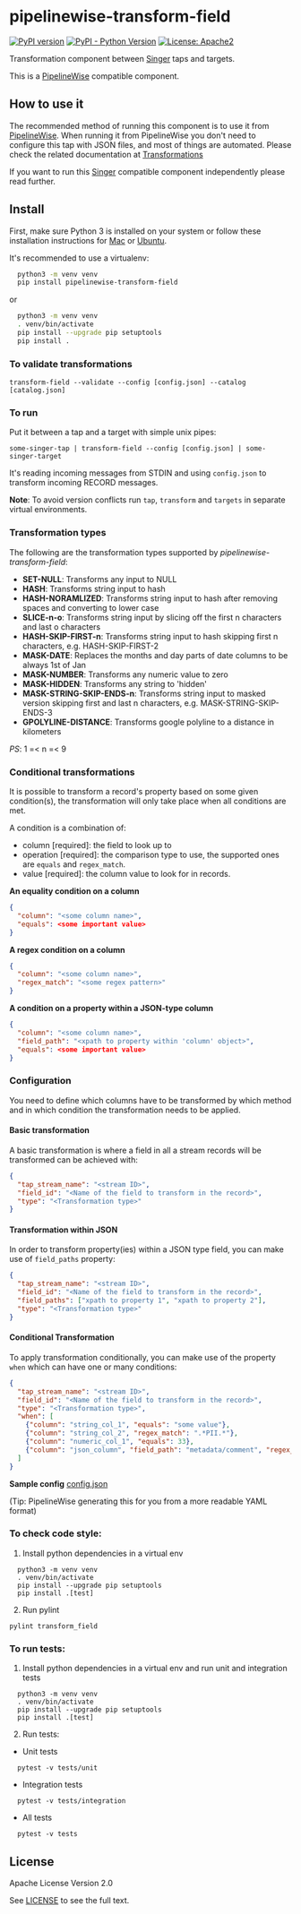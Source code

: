 # pipelinewise-transform-field

[![PyPI version](https://badge.fury.io/py/pipelinewise-transform-field.svg)](https://badge.fury.io/py/pipelinewise-transform-field)
[![PyPI - Python Version](https://img.shields.io/pypi/pyversions/pipelinewise-transform-field.svg)](https://pypi.org/project/pipelinewise-transform-field/)
[![License: Apache2](https://img.shields.io/badge/License-Apache2-yellow.svg)](https://opensource.org/licenses/Apache-2.0)

Transformation component between [Singer](https://www.singer.io/) taps and targets.

This is a [PipelineWise](https://transferwise.github.io/pipelinewise) compatible component.

## How to use it

The recommended method of running this component is to use it from [PipelineWise](https://transferwise.github.io/pipelinewise). When running it from PipelineWise you don't need to configure this tap with JSON files, and most of things are automated. 
Please check the related documentation at [Transformations](https://transferwise.github.io/pipelinewise/user_guide/transformations.html)

If you want to run this [Singer](https://singer.io) compatible component independently please read further.

## Install

First, make sure Python 3 is installed on your system or follow these
installation instructions for [Mac](http://docs.python-guide.org/en/latest/starting/install3/osx/) or
[Ubuntu](https://www.digitalocean.com/community/tutorials/how-to-install-python-3-and-set-up-a-local-programming-environment-on-ubuntu-16-04).

It's recommended to use a virtualenv:

```bash
  python3 -m venv venv
  pip install pipelinewise-transform-field
```

or

```bash
  python3 -m venv venv
  . venv/bin/activate
  pip install --upgrade pip setuptools
  pip install .
```

### To validate transformations

`transform-field --validate --config [config.json] --catalog [catalog.json]`

### To run

Put it between a tap and a target with simple unix pipes:

`some-singer-tap | transform-field --config [config.json] | some-singer-target`

It's reading incoming messages from STDIN and using `config.json` to transform incoming RECORD messages.

**Note**: To avoid version conflicts run `tap`, `transform` and `targets` in separate virtual environments.

### Transformation types

The following are the transformation types supported by _pipelinewise-transform-field_:

* **SET-NULL**: Transforms any input to NULL
* **HASH**: Transforms string input to hash
* **HASH-NORAMLIZED**: Transforms string input to hash after removing spaces and converting to lower case
* **SLICE-n-o**: Transforms string input by slicing off the first n characters and last o characters
* **HASH-SKIP-FIRST-n**: Transforms string input to hash skipping first n characters, e.g. HASH-SKIP-FIRST-2
* **MASK-DATE**: Replaces the months and day parts of date columns to be always 1st of Jan
* **MASK-NUMBER**: Transforms any numeric value to zero
* **MASK-HIDDEN**: Transforms any string to 'hidden'
* **MASK-STRING-SKIP-ENDS-n**: Transforms string input to masked version skipping first and last n characters, e.g. MASK-STRING-SKIP-ENDS-3
* **GPOLYLINE-DISTANCE**: Transforms google polyline to a distance in kilometers

_PS_: 1 =< n =< 9

### Conditional transformations

It is possible to transform a record's property based on some given condition(s), the transformation will only take place when all conditions are met.

A condition is a combination of: 
* column [required]: the field to look up to
* operation [required]: the comparison type to use, the supported ones are `equals` and `regex_match`.
* value [required]: the column value to look for in records.

**An equality condition on a column**
```json
{
  "column": "<some column name>",
  "equals": <some important value>
}
```

**A regex condition on a column**
```json
{
  "column": "<some column name>",
  "regex_match": "<some regex pattern>"
}
```

**A condition on a property within a JSON-type column**
```json
{
  "column": "<some column name>",
  "field_path": "<xpath to property within 'column' object>",
  "equals": <some important value>
}
```

### Configuration

You need to define which columns have to be transformed by which method and in which condition the transformation needs to be applied.

#### Basic transformation
A basic transformation is where a field in all a stream records will be transformed can be achieved with:
```json
{
  "tap_stream_name": "<stream ID>",
  "field_id": "<Name of the field to transform in the record>",
  "type": "<Transformation type>"
}
```

#### Transformation within JSON

In order to transform property(ies) within a JSON type field, you can make use of `field_paths` property:

```json
{
  "tap_stream_name": "<stream ID>",
  "field_id": "<Name of the field to transform in the record>",
  "field_paths": ["xpath to property 1", "xpath to property 2"],
  "type": "<Transformation type>"
}
```

#### Conditional Transformation

To apply transformation conditionally, you can make use of the property `when` which can have one or many conditions:

```json
{
  "tap_stream_name": "<stream ID>",
  "field_id": "<Name of the field to transform in the record>",
  "type": "<Transformation type>",
  "when": [
    {"column": "string_col_1", "equals": "some value"},
    {"column": "string_col_2", "regex_match": ".*PII.*"},
    {"column": "numeric_col_1", "equals": 33},
    {"column": "json_column", "field_path": "metadata/comment", "regex_match": "sensitive"}
  ]
}
```

**Sample config** 
[config.json](./sample_config.json)

(Tip: PipelineWise generating this for you from a more readable YAML format)


### To check code style:

1. Install python dependencies in a virtual env
```
  python3 -m venv venv
  . venv/bin/activate
  pip install --upgrade pip setuptools
  pip install .[test]
```

2. Run pylint
```shell
pylint transform_field
```

### To run tests:

1. Install python dependencies in a virtual env and run unit and integration tests
```
  python3 -m venv venv
  . venv/bin/activate
  pip install --upgrade pip setuptools
  pip install .[test]
```

2. Run tests:

* Unit tests
```
  pytest -v tests/unit
```

* Integration tests
```
  pytest -v tests/integration
```

* All tests
```
  pytest -v tests
```



## License

Apache License Version 2.0

See [LICENSE](LICENSE) to see the full text.

